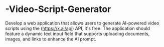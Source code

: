 # -Video-Script-Generator
Develop a web application that allows users to generate AI-powered video scripts using the (https://x.ai/api) API, it's free. The application should feature a dynamic text input field that supports uploading documents, images, and links to enhance the AI prompt.
